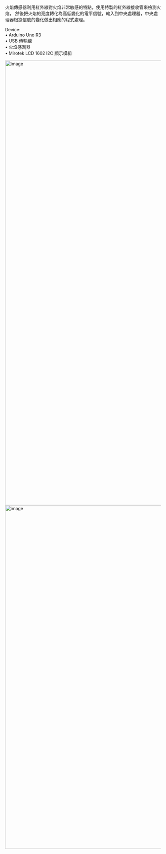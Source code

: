 火焰傳感器利用紅外線對火焰非常敏感的特點，使用特製的紅外線接收管來檢測火焰，
然後把火焰的亮度轉化為高低變化的電平信號，輸入到中央處理器，中央處理器根據信號的變化做出相應的程式處理。

Device: <br>
•	Arduino Uno R3 <br>
•	USB 傳輸線 <br>
•	火焰感測器 <br>
•	Mirotek LCD 1602 I2C 顯示模組

<img width="2034" height="1434" alt="image" src="https://github.com/user-attachments/assets/b4b0b234-8c68-4de0-b1d9-7dad244bc756" />
<img width="1477" height="1108" alt="image" src="https://github.com/user-attachments/assets/e8508a7f-4ae6-48dc-9aa5-487c39d5025a" />
